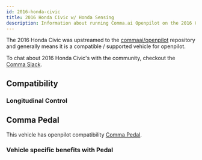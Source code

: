 ```yaml
---
id: 2016-honda-civic
title: 2016 Honda Civic w/ Honda Sensing
description: Information about running Comma.ai Openpilot on the 2016 Honda Civic w/ Honda Sensing
---
```


The 2016 Honda Civic was upstreamed to the [commaai/openpilot](https://github.com/commaai/openpilot) repository and generally means it is a compatible / supported vehicle for openpilot.

To chat about 2016 Honda Civic's with the community, checkout the  [Comma Slack](https://slack.comma.ai).
## Compatibility

### Longitudinal Control



## Comma Pedal

This vehicle has openpilot compatibility [Comma Pedal](/hardware/pedal).

### Vehicle specific benefits with Pedal

